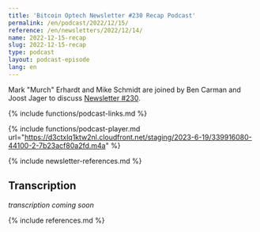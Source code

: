 ```yaml
---
title: 'Bitcoin Optech Newsletter #230 Recap Podcast'
permalink: /en/podcast/2022/12/15/
reference: /en/newsletters/2022/12/14/
name: 2022-12-15-recap
slug: 2022-12-15-recap
type: podcast
layout: podcast-episode
lang: en
---
```

Mark "Murch" Erhardt and Mike Schmidt are joined by Ben Carman and
Joost Jager to discuss [Newsletter #230]({{page.reference}}).

{% include functions/podcast-links.md %}

{% include functions/podcast-player.md url="https://d3ctxlq1ktw2nl.cloudfront.net/staging/2023-6-19/339916080-44100-2-7b23acf80a2fd.m4a" %}

{% include newsletter-references.md %}

## Transcription

_transcription coming soon_

{% include references.md %}
